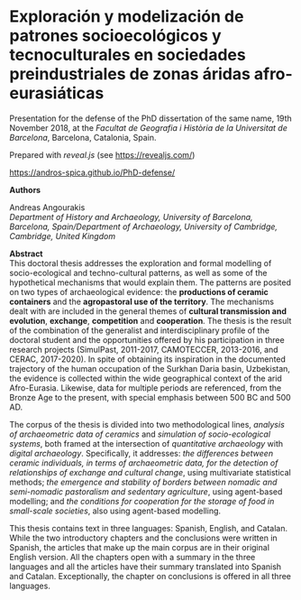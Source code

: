 # Exploración y modelización de patrones socioecológicos y tecnoculturales en sociedades preindustriales de zonas áridas afro-eurasiáticas

Presentation for the defense of the PhD dissertation of the same name, 19th November 2018, at the *Facultat de Geografia i Història de la Universitat de Barcelona*, Barcelona, Catalonia, Spain.

Prepared with *reveal.js* (see https://revealjs.com/)

https://andros-spica.github.io/PhD-defense/

**Authors**  

Andreas Angourakis  
*Department of History and Archaeology, University of Barcelona, Barcelona, Spain/Department of Archaeology, University of Cambridge, Cambridge, United Kingdom*

**Abstract**  
This doctoral thesis addresses the exploration and formal modelling of socio-ecological and techno-cultural patterns, as well as some of the hypothetical mechanisms that would explain them. The patterns are posited on two types of archaeological evidence: the **productions of ceramic containers** and the **agropastoral use of the territory**. The mechanisms dealt with are included in the general themes of **cultural transmission and evolution**, **exchange**, **competition** and **cooperation**. The thesis is the result of the combination of the generalist and interdisciplinary profile of the doctoral student and the opportunities offered by his participation in three research projects (SimulPast, 2011-2017, CAMOTECCER, 2013-2016, and CERAC, 2017-2020). In spite of obtaining its inspiration in the documented trajectory of the human occupation of the Surkhan Daria basin, Uzbekistan, the evidence is collected within the wide geographical context of the arid Afro-Eurasia. Likewise, data for multiple periods are referenced, from the Bronze Age to the present, with special emphasis between 500 BC and 500 AD.

The corpus of the thesis is divided into two methodological lines, *analysis of archaeometric data of ceramics* and *simulation of socio-ecological systems*, both framed at the intersection of *quantitative archaeology* with *digital archaeology*. Specifically, it addresses: *the differences between ceramic individuals, in terms of archaeometric data, for the detection of relationships of exchange and cultural change*, using multivariate statistical methods; *the emergence and stability of borders between nomadic and semi-nomadic pastoralism and sedentary agriculture*, using agent-based modelling; and *the conditions for cooperation for the storage of food in small-scale societies*, also using agent-based modelling.

This thesis contains text in three languages: Spanish, English, and Catalan. While the two introductory chapters and the conclusions were written in Spanish, the articles that make up the main corpus are in their original English version. All the chapters open with a summary in the three languages and all the articles have their summary translated into Spanish and Catalan. Exceptionally, the chapter on conclusions is offered in all three languages.

